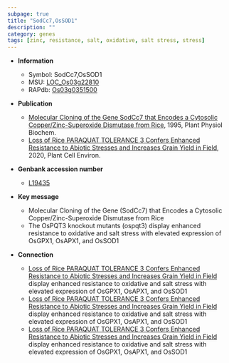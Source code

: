 ```yaml
---
subpage: true
title: "SodCc7,OsSOD1"
description: ""
category: genes
tags: [zinc, resistance, salt, oxidative, salt stress, stress]
---
```


* **Information**  
    + Symbol: SodCc7,OsSOD1  
    + MSU: [LOC_Os03g22810](http://rice.plantbiology.msu.edu/cgi-bin/ORF_infopage.cgi?orf=LOC_Os03g22810)  
    + RAPdb: [Os03g0351500](http://rapdb.dna.affrc.go.jp/viewer/gbrowse_details/irgsp1?name=Os03g0351500)  

* **Publication**  
    + [Molecular Cloning of the Gene SodCc7 that Encodes a Cytosolic Copper/Zinc-Superoxide  Dismutase from Rice](http://www.ncbi.nlm.nih.gov/pubmed?term=Molecular+Cloning+of+the+Gene+SodCc7+that+Encodes+a+Cytosolic+Copper/Zinc-Superoxide++Dismutase+from+Rice%5BTitle%5D), 1995, Plant Physiol Biochem.
    + [Loss of Rice PARAQUAT TOLERANCE 3 Confers Enhanced Resistance to Abiotic Stresses and Increases Grain Yield in Field](http://www.ncbi.nlm.nih.gov/pubmed?term=Loss+of+Rice+PARAQUAT+TOLERANCE+3+Confers+Enhanced+Resistance+to+Abiotic+Stresses+and+Increases+Grain+Yield+in+Field%5BTitle%5D), 2020, Plant Cell Environ.

* **Genbank accession number**  
    + [L19435](http://www.ncbi.nlm.nih.gov/nuccore/L19435)

* **Key message**  
    + Molecular Cloning of the Gene (SodCc7) that Encodes a Cytosolic Copper/Zinc-Superoxide  Dismutase from Rice
    + The OsPQT3 knockout mutants (ospqt3) display enhanced resistance to oxidative and salt stress with elevated expression of OsGPX1, OsAPX1, and OsSOD1

* **Connection**  
    + [Loss of Rice PARAQUAT TOLERANCE 3 Confers Enhanced Resistance to Abiotic Stresses and Increases Grain Yield in Field](ospqt3) display enhanced resistance to oxidative and salt stress with elevated expression of OsGPX1, OsAPX1, and OsSOD1
    + [Loss of Rice PARAQUAT TOLERANCE 3 Confers Enhanced Resistance to Abiotic Stresses and Increases Grain Yield in Field](ospqt3) display enhanced resistance to oxidative and salt stress with elevated expression of OsGPX1, OsAPX1, and OsSOD1
    + [Loss of Rice PARAQUAT TOLERANCE 3 Confers Enhanced Resistance to Abiotic Stresses and Increases Grain Yield in Field](ospqt3) display enhanced resistance to oxidative and salt stress with elevated expression of OsGPX1, OsAPX1, and OsSOD1




